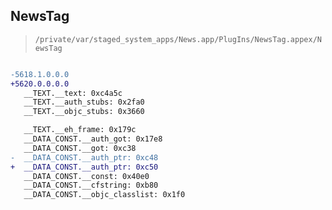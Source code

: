 ## NewsTag

> `/private/var/staged_system_apps/News.app/PlugIns/NewsTag.appex/NewsTag`

```diff

-5618.1.0.0.0
+5620.0.0.0.0
   __TEXT.__text: 0xc4a5c
   __TEXT.__auth_stubs: 0x2fa0
   __TEXT.__objc_stubs: 0x3660

   __TEXT.__eh_frame: 0x179c
   __DATA_CONST.__auth_got: 0x17e8
   __DATA_CONST.__got: 0xc38
-  __DATA_CONST.__auth_ptr: 0xc48
+  __DATA_CONST.__auth_ptr: 0xc50
   __DATA_CONST.__const: 0x40e0
   __DATA_CONST.__cfstring: 0xb80
   __DATA_CONST.__objc_classlist: 0x1f0

```
